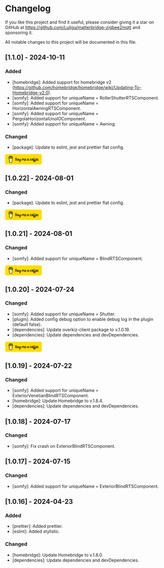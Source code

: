 # Changelog

If you like this project and find it useful, please consider giving it a star on GitHub at https://github.com/Luligu/matterbridge-zigbee2mqtt and sponsoring it.

All notable changes to this project will be documented in this file.

## [1.1.0] - 2024-10-11

### Added

- [homebridge]: Added support for homebridge v2 (https://github.com/homebridge/homebridge/wiki/Updating-To-Homebridge-v2.0).
- [somfy]: Added support for uniqueName = RollerShutterRTSComponent.
- [somfy]: Added support for uniqueName = HorizontalAwningRTSComponent.
- [somfy]: Added support for uniqueName = PergolaHorizontalUnoIOComponent.
- [somfy]: Added support for uniqueName = Awning.

### Changed

- [package]: Update to eslint, jest and prettier flat config.

<a href="https://www.buymeacoffee.com/luligugithub">
  <img src="./yellow-button.png" alt="Buy me a coffee" width="120">
</a>

## [1.0.22] - 2024-08-01

### Changed

- [package]: Update to eslint, jest and prettier flat config.

<a href="https://www.buymeacoffee.com/luligugithub">
  <img src="./yellow-button.png" alt="Buy me a coffee" width="120">
</a>

## [1.0.21] - 2024-08-01

### Changed

- [somfy]: Added support for uniqueName = BlindRTSComponent.

<a href="https://www.buymeacoffee.com/luligugithub">
  <img src="./yellow-button.png" alt="Buy me a coffee" width="120">
</a>

## [1.0.20] - 2024-07-24

### Changed

- [somfy]: Added support for uniqueName = Shutter.
- [plugin]: Added config debug option to enable debug log in the plugin (default false).
- [dependencies]: Update overkiz-client package to v.1.0.19.
- [dependencies]: Update dependencies and devDependencies.

<a href="https://www.buymeacoffee.com/luligugithub">
  <img src="./yellow-button.png" alt="Buy me a coffee" width="120">
</a>

## [1.0.19] - 2024-07-22

### Changed

- [somfy]: Added support for uniqueName = ExteriorVenetianBlindRTSComponent.
- [homebridge]: Update Homebridge to v.1.8.4.
- [dependencies]: Update dependencies and devDependencies.

## [1.0.18] - 2024-07-17

### Changed

- [somfy]: Fix crash on ExteriorBlindRTSComponent.

## [1.0.17] - 2024-07-15

### Changed

- [somfy]: Added support for uniqueName = ExteriorBlindRTSComponent.

## [1.0.16] - 2024-04-23

### Added

- [prettier]: Added prettier.
- [eslint]: Added stylistic.

### Changed

- [homebridge]: Update Homebridge to v.1.8.0.
- [dependencies]: Update dependencies and devDependencies.

<!-- Commented out section
## [1.1.2] - 2024-03-08

### Added

- [Feature 1]: Description of the feature.
- [Feature 2]: Description of the feature.

### Changed

- [Feature 3]: Description of the change.
- [Feature 4]: Description of the change.

### Deprecated

- [Feature 5]: Description of the deprecation.

### Removed

- [Feature 6]: Description of the removal.

### Fixed

- [Bug 1]: Description of the bug fix.
- [Bug 2]: Description of the bug fix.

### Security

- [Security 1]: Description of the security improvement.
-->
